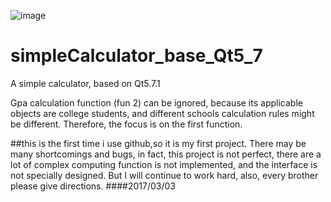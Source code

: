 ![image](https://github.com/Song125930/simpleCalculator_base_Qt5_7/blob/master/screenshots/01.PNG)
# simpleCalculator_base_Qt5_7
A simple calculator, based on Qt5.7.1

Gpa calculation function (fun 2) can be ignored, because its applicable objects are college students, and different schools calculation
rules might be different. Therefore, the focus is on the first function.

##this is the first time i use github,so it is my first project.
There may be many shortcomings and bugs, in fact, this project is not perfect, there are a lot of complex computing function is not
implemented, and the interface is not specially designed. But I will continue to work hard, also, every brother please give directions.
####2017/03/03
